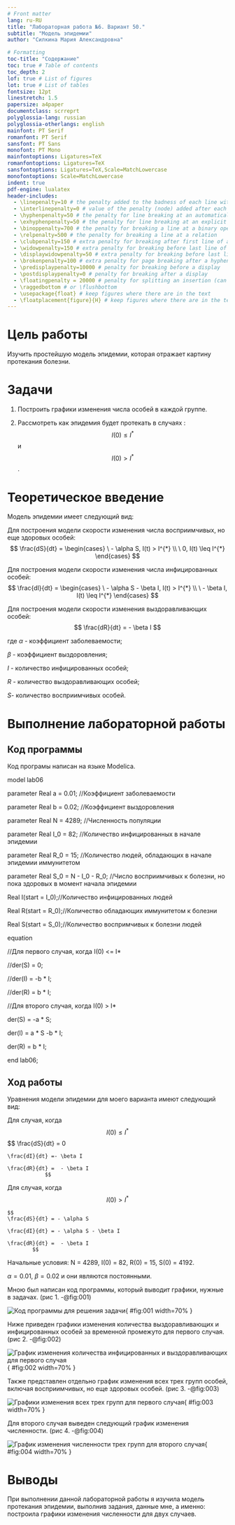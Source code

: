 ```yaml
---
# Front matter
lang: ru-RU
title: "Лабораторная работа №6. Вариант 50."
subtitle: "Модель эпидемии"
author: "Силкина Мария Александровна"

# Formatting
toc-title: "Содержание"
toc: true # Table of contents
toc_depth: 2
lof: true # List of figures
lot: true # List of tables
fontsize: 12pt
linestretch: 1.5
papersize: a4paper
documentclass: scrreprt
polyglossia-lang: russian
polyglossia-otherlangs: english
mainfont: PT Serif
romanfont: PT Serif
sansfont: PT Sans
monofont: PT Mono
mainfontoptions: Ligatures=TeX
romanfontoptions: Ligatures=TeX
sansfontoptions: Ligatures=TeX,Scale=MatchLowercase
monofontoptions: Scale=MatchLowercase
indent: true
pdf-engine: lualatex
header-includes:
  - \linepenalty=10 # the penalty added to the badness of each line within a paragraph (no associated penalty node) Increasing the value makes tex try to have fewer lines in the paragraph.
  - \interlinepenalty=0 # value of the penalty (node) added after each line of a paragraph.
  - \hyphenpenalty=50 # the penalty for line breaking at an automatically inserted hyphen
  - \exhyphenpenalty=50 # the penalty for line breaking at an explicit hyphen
  - \binoppenalty=700 # the penalty for breaking a line at a binary operator
  - \relpenalty=500 # the penalty for breaking a line at a relation
  - \clubpenalty=150 # extra penalty for breaking after first line of a paragraph
  - \widowpenalty=150 # extra penalty for breaking before last line of a paragraph
  - \displaywidowpenalty=50 # extra penalty for breaking before last line before a display math
  - \brokenpenalty=100 # extra penalty for page breaking after a hyphenated line
  - \predisplaypenalty=10000 # penalty for breaking before a display
  - \postdisplaypenalty=0 # penalty for breaking after a display
  - \floatingpenalty = 20000 # penalty for splitting an insertion (can only be split footnote in standard LaTeX)
  - \raggedbottom # or \flushbottom
  - \usepackage{float} # keep figures where there are in the text
  - \floatplacement{figure}{H} # keep figures where there are in the text
---
```


# Цель работы

Изучить простейшую модель эпидемии, которая отражает картину протекания болезни. 

# Задачи

1. Построить графики изменения числа особей в каждой группе.

2. Рассмотреть как эпидемия будет протекать в случаях : $$ I(0) \leq I^{*} $$  и  $$ I(0) > I^{*} $$ .

# Теоретическое введение

Модель эпидемии  имеет следующий вид:

Для построения модели скорости изменения числа восприимчивых, но еще здоровых особей:
	$$ 
	\frac{dS}{dt} =
                \begin{cases}
                    \  - \alpha S, I(t) >  I^{*} 
                    \\
                    \ 0,  I(t) \leq I^{*} 
                 \end{cases}
        $$

Для построения модели скорости изменения числа инфицированных особей:
	$$ 
	\frac{dI}{dt} =
                \begin{cases}
                    \  - \alpha S - \beta I, I(t) >  I^{*} 
                    \\
                    \ - \beta I,  I(t) \leq I^{*} 
                 \end{cases}
        $$

Для построения модели скорости изменения выздоравливающих особей:
	$$ 
	\frac{dR}{dt} =  - \beta I    
        $$

где 
$\alpha$ - коэффициент заболеваемости;

$\beta$  - коэффициент выздоровления;

$I$ - количество инфицированных особей;

$R$ - количество выздоравливающих особей;

$S$- количество восприимчивых особей.

# Выполнение лабораторной работы

## Код программы 

Код програмы написан на языке Modelica. 

model lab06
  
  parameter Real a = 0.01; //Коэффициент заболеваемости

  parameter Real b = 0.02; //Коэффициент выздоровления

  parameter Real N = 4289; //Численность популяции

  parameter Real I_0 = 82; //Количество инфицированных в начале эпидемии

  parameter Real R_0 = 15; //Количество людей, обладающих в начале эпидемии иммунитетом

  parameter Real S_0 = N - I_0 - R_0; //Число восприимчивых к болезни, но пока здоровых в момент начала эпидемии


  
  Real I(start = I_0);//Количество инфицированных людей

  Real R(start = R_0);//Количество обладающих иммунитетом к болезни

  Real S(start = S_0);//Количество воспримчивых к болезни людей


equation


//Для первого случая, когда I(0) <= I*

//der(S) = 0;

//der(I) = -b * I;

//der(R) = b * I;


//Для второго случая, когда I(0) > I*

der(S) = -a * S;

der(I) = a * S -b * I;

der(R) = b * I;


end lab06;

## Ход работы

Уравнения модели эпидемии  для моего варианта имеют следующий вид:

Для случая, когда $$I(0) \leq I^{*}$$ 
	$$ 
	\frac{dS}{dt} = 0

	\frac{dI}{dt} =- \beta I

	\frac{dR}{dt} =  - \beta I   
                $$


Для случая, когда $$ I(0) > I^{*} $$ 

	$$ 
	\frac{dS}{dt} = - \alpha S

	\frac{dI}{dt} = - \alpha S - \beta I

	\frac{dR}{dt} =  - \beta I  
        	$$
	
Начальные условия: N = 4289, I(0) = 82, R(0) = 15, S(0) = 4192.

$\alpha = 0.01$, $\beta = 0.02$ и они являются постоянными.

Мною был написан код программы, который выводит графики, нужные в задачах. (рис 1. -@fig:001)  

![Код программы для решения задачи](image/1.png){ #fig:001 width=70% }

Ниже приведен графики изменения количества выздоравливающих и инфицированных особей за временной промежуто для первого случая. (рис 2. -@fig:002)  

![График изменения количества инфицированных и выздоравливающих для первого случая](image/2.png){ #fig:002 width=70% }

Также представлен отдельно график изменения всех трех групп особей, включая восприимчивых, но еще здоровых особей.  (рис 3. -@fig:003)  

![Графики изменения всех трех групп для первого случая](image/3.png){ #fig:003 width=70% }

Для второго случая выведен следующий график изменения численности.  (рис 4. -@fig:004)   

![График изменения численности трех групп для второго случая](image/4.png){ #fig:004 width=70% }

# Выводы

При выполнении данной лабораторной работы я изучила модель протекания эпидемии, выполнив задания, данные мне, а именно: построила графики изменения численности для двух случаев.
